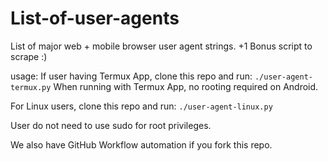 # List-of-user-agents
List of major web + mobile browser user agent strings. +1 Bonus script to scrape :) 

usage:
If user having Termux App, clone this repo and run:
`./user-agent-termux.py` 
When running with Termux App, no rooting required on Android.

For Linux users, clone this repo and run:
`./user-agent-linux.py`

User do not need to use sudo for root privileges.

We also have GitHub Workflow automation if you fork this repo.
